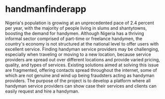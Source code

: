 # handmanfinderapp
Nigeria's population is growing at an unprecedented pace of 2.4 percent per year, with the majority of people living in slums and shantytowns, boosting the demand for handymen. Although Nigeria has a thriving informal sector comprised of part-time or freelance handymen, the country's economy is not structured at the national level to offer users with excellent service. Finding handyman service providers may be challenging, especially when traveling or moving to a new location, because service providers are spread out over different locations and provide varied pricing, quality, and types of services. Existing solutions aimed at solving this issue are fragmented, offering contacts spread throughout the internet, some of which are not genuine and wind up being fraudsters acting as handyman providers. The purpose of the project is to develop a platform where all handyman service providers can show case their services and clients can easily request and hire a handyman.
